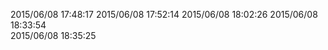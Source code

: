 2015/06/08 17:48:17
2015/06/08 17:52:14
2015/06/08 18:02:26  2015/06/08 18:33:54<br /> 2015/06/08 18:35:25